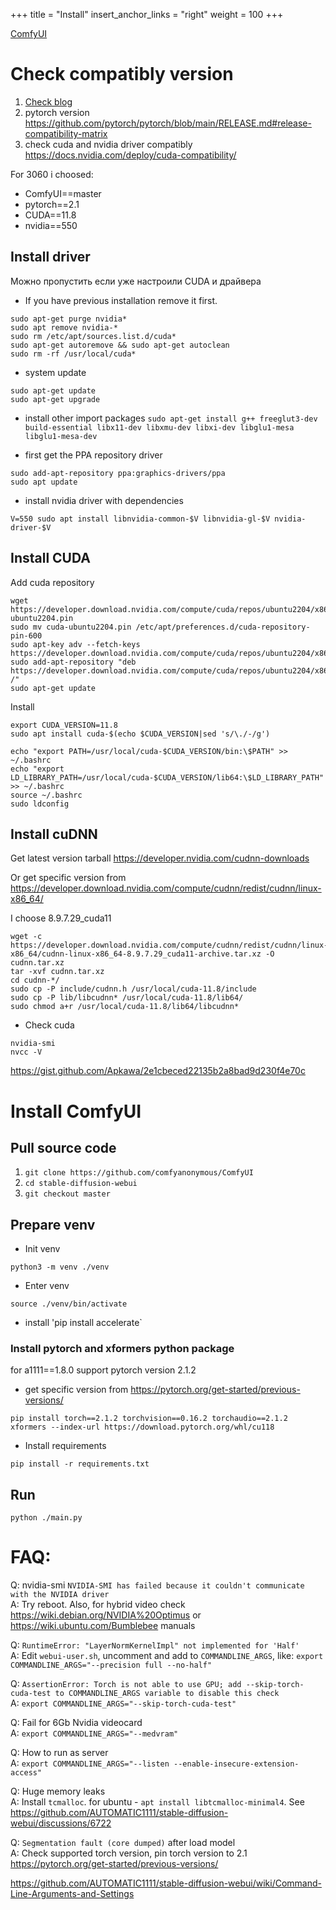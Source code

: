 +++
title = "Install"
insert_anchor_links = "right"
weight = 100
+++

[ComfyUI](https://github.com/comfyanonymous/ComfyUI)

# Check compatibly version
1) [Check blog](https://blog.comfyui.ca/)
2) pytorch version https://github.com/pytorch/pytorch/blob/main/RELEASE.md#release-compatibility-matrix
3) check cuda and nvidia driver compatibly https://docs.nvidia.com/deploy/cuda-compatibility/

For 3060 i choosed:

* ComfyUI==master
* pytorch==2.1
* CUDA==11.8
* nvidia==550

## Install driver

Можно пропустить если уже настроили CUDA и драйвера

* If you have previous installation remove it first.
```
sudo apt-get purge nvidia*
sudo apt remove nvidia-*
sudo rm /etc/apt/sources.list.d/cuda*
sudo apt-get autoremove && sudo apt-get autoclean
sudo rm -rf /usr/local/cuda*
```

* system update
```
sudo apt-get update
sudo apt-get upgrade
```

* install other import packages
  `sudo apt-get install g++ freeglut3-dev build-essential libx11-dev libxmu-dev libxi-dev libglu1-mesa libglu1-mesa-dev`

* first get the PPA repository driver
```
sudo add-apt-repository ppa:graphics-drivers/ppa
sudo apt update
```

* install nvidia driver with dependencies
```
V=550 sudo apt install libnvidia-common-$V libnvidia-gl-$V nvidia-driver-$V
```

## Install CUDA

Add cuda repository
```
wget https://developer.download.nvidia.com/compute/cuda/repos/ubuntu2204/x86_64/cuda-ubuntu2204.pin
sudo mv cuda-ubuntu2204.pin /etc/apt/preferences.d/cuda-repository-pin-600
sudo apt-key adv --fetch-keys https://developer.download.nvidia.com/compute/cuda/repos/ubuntu2204/x86_64/3bf863cc.pub
sudo add-apt-repository "deb https://developer.download.nvidia.com/compute/cuda/repos/ubuntu2204/x86_64/ /"
sudo apt-get update
```
Install
```
export CUDA_VERSION=11.8
sudo apt install cuda-$(echo $CUDA_VERSION|sed 's/\./-/g')

echo "export PATH=/usr/local/cuda-$CUDA_VERSION/bin:\$PATH" >> ~/.bashrc
echo "export LD_LIBRARY_PATH=/usr/local/cuda-$CUDA_VERSION/lib64:\$LD_LIBRARY_PATH" >> ~/.bashrc
source ~/.bashrc
sudo ldconfig
```
## Install cuDNN
Get latest version tarball https://developer.nvidia.com/cudnn-downloads

Or get specific version from https://developer.download.nvidia.com/compute/cudnn/redist/cudnn/linux-x86_64/

I choose 8.9.7.29_cuda11
```
wget -c https://developer.download.nvidia.com/compute/cudnn/redist/cudnn/linux-x86_64/cudnn-linux-x86_64-8.9.7.29_cuda11-archive.tar.xz -O cudnn.tar.xz 
tar -xvf cudnn.tar.xz
cd cudnn-*/
sudo cp -P include/cudnn.h /usr/local/cuda-11.8/include
sudo cp -P lib/libcudnn* /usr/local/cuda-11.8/lib64/
sudo chmod a+r /usr/local/cuda-11.8/lib64/libcudnn*
```

* Check cuda

```
nvidia-smi
nvcc -V
```


https://gist.github.com/Apkawa/2e1cbeced22135b2a8bad9d230f4e70c


# Install ComfyUI

## Pull source code

1. `git clone https://github.com/comfyanonymous/ComfyUI`
2. `cd stable-diffusion-webui`
3. `git checkout master`

## Prepare venv

* Init venv 
```
python3 -m venv ./venv
```

* Enter venv
```
source ./venv/bin/activate
```
* install 'pip install accelerate`

### Install pytorch and xformers python package

for a1111==1.8.0 support pytorch version 2.1.2

* get specific version from https://pytorch.org/get-started/previous-versions/
```
pip install torch==2.1.2 torchvision==0.16.2 torchaudio==2.1.2 xformers --index-url https://download.pytorch.org/whl/cu118
```

* Install requirements
```
pip install -r requirements.txt
```

## Run

```
python ./main.py
```


# FAQ:
Q: nvidia-smi `NVIDIA-SMI has failed because it couldn't communicate with the NVIDIA driver`\
A: Try reboot. Also, for hybrid video check https://wiki.debian.org/NVIDIA%20Optimus or https://wiki.ubuntu.com/Bumblebee manuals

Q: `RuntimeError: "LayerNormKernelImpl" not implemented for 'Half'`\
A: Edit `webui-user.sh`, uncomment and add to `COMMANDLINE_ARGS`, like:
`export COMMANDLINE_ARGS="--precision full --no-half"`

Q: `AssertionError: Torch is not able to use GPU; add --skip-torch-cuda-test to COMMANDLINE_ARGS variable to disable this check`\
A: `export COMMANDLINE_ARGS="--skip-torch-cuda-test"`

Q: Fail for 6Gb Nvidia videocard \
A: `export COMMANDLINE_ARGS="--medvram"`

Q: How to run as server \
A: `export COMMANDLINE_ARGS="--listen --enable-insecure-extension-access"`

Q: Huge memory leaks \
A: Install `tcmalloc`.  for ubuntu - `apt install libtcmalloc-minimal4`. See https://github.com/AUTOMATIC1111/stable-diffusion-webui/discussions/6722

Q: `Segmentation fault (core dumped)` after load model \
A: Check supported torch version, pin torch version to 2.1 https://pytorch.org/get-started/previous-versions/

https://github.com/AUTOMATIC1111/stable-diffusion-webui/wiki/Command-Line-Arguments-and-Settings